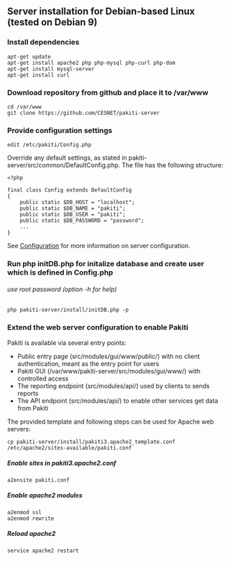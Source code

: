 ## Server installation for Debian-based Linux (tested on Debian 9)

### Install dependencies
    apt-get update
    apt-get install apache2 php php-mysql php-curl php-dom
    apt-get install mysql-server
    apt-get install curl

### Download repository from github and place it to /var/www
    cd /var/www
    git clone https://github.com/CESNET/pakiti-server

### Provide configuration settings
    edit /etc/pakiti/Config.php

Override any default settings, as stated in pakiti-server/src/common/DefaultConfig.php. The file has the following structure:

    <?php
     
    final class Config extends DefaultConfig
    {
        public static $DB_HOST = "localhost";
        public static $DB_NAME = "pakiti";
        public static $DB_USER = "pakiti";
        public static $DB_PASSWORD = "password";
        ...
    }

See [Configuration](configuration.md) for more information on server configuration.

### Run php initDB.php for initalize database and create user which is defined in Config.php
###### use root password (option -h for help)
    php pakiti-server/install/initDB.php -p

### Extend the web server configuration to enable Pakiti
Pakiti is available via several entry points:
- Public entry page (src/modules/gui/www/public/) with no client authentication, meant as the entry point for users
- Pakiti GUI (/var/www/pakiti-server/src/modules/gui/www/) with controlled access
- The reporting endpoint (src/modules/api/) used by clients to sends reports
- The API endpoint (src/modules/api/) to enable other services get data from Pakiti

The provided template and following steps can be used for Apache web servers:

    cp pakiti-server/install/pakiti3.apache2_template.conf /etc/apache2/sites-available/pakiti.conf

##### Enable sites in pakiti3.apache2.conf
    a2ensite pakiti.conf

##### Enable apache2 modules
    a2enmod ssl
    a2enmod rewrite

##### Reload apache2
    service apache2 restart
